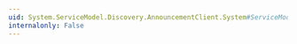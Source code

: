 ```yaml
---
uid: System.ServiceModel.Discovery.AnnouncementClient.System#ServiceModel#ICommunicationObject#Abort
internalonly: False
---
```

